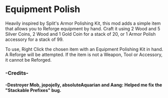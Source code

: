 # Equipment Polish
Heavily inspired by Split's Armor Polishing Kit, this mod adds a simple item that allows you to Reforge equipment by hand. Craft it using 2 Wood and 5 Silver Coins, 2 Wood and 1 Gold Coin for a stack of 20, or 1 Armor Polish accessory for a stack of 99.

To use, Right Click the chosen item with an Equipment Polishing Kit in hand. A Reforge will be attempted. If the item is not a Weapon, Tool or Accessory, it cannot be Reforged.

### -Credits-
#### -Destroyer Mob, jopojelly, absoluteAquarian and Aang: Helped me fix the "Stackable Prefixes" bug.
